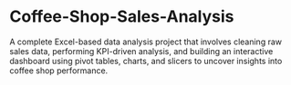# Coffee-Shop-Sales-Analysis
A complete Excel-based data analysis project that involves cleaning raw sales data, performing KPI-driven analysis, and building an interactive dashboard using pivot tables, charts, and slicers to uncover insights into coffee shop performance.
